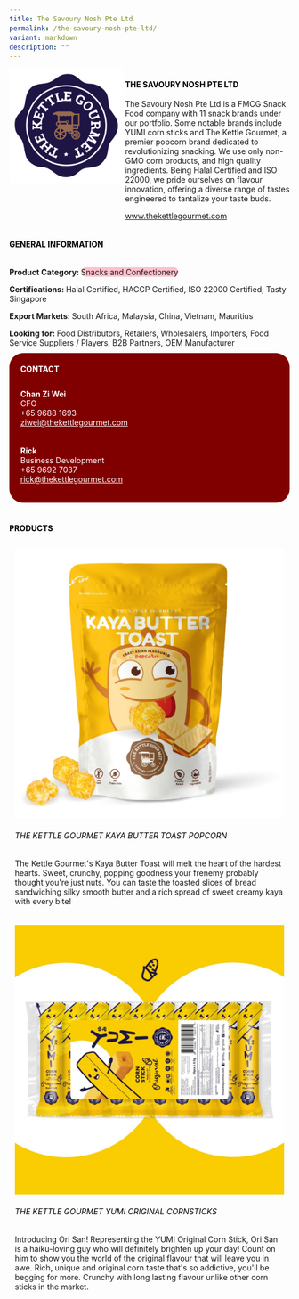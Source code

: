 ```yaml
---
title: The Savoury Nosh Pte Ltd
permalink: /the-savoury-nosh-pte-ltd/
variant: markdown
description: ""
---
```

<div class="flex-paragraph">
	<div style="display: flex; flex-wrap: wrap;" class="flex-container">
		<div style="flex: 1 1 40%; display: block;" class="card sgds">
			<img src="/images/The%20Savoury%20Nosh/the_savoury_nosh_logo.png">
		</div>
		<div style="flex: 1 1 58%; display: block; margin-left: 3px" class="card-sgds">
			<h4 style="text-transform: uppercase; color: black;"><b>The Savoury Nosh Pte Ltd</b></h4>
			<p>The Savoury Nosh Pte Ltd is a FMCG Snack Food company with 11 snack brands under our portfolio. Some notable brands include YUMI corn sticks and The Kettle Gourmet, a premier popcorn brand dedicated to revolutionizing snacking. We use only non-GMO corn products, and high quality ingredients. Being Halal Certified and ISO 22000, we pride ourselves on flavour innovation, offering a diverse range of tastes engineered to tantalize your taste buds.</p>
			<p><a target="_blank" href="https://www.thekettlegourmet.com">www.thekettlegourmet.com</a></p>
		</div>
	</div>
</div>

<h4 style="text-transform: uppercase; color: black;">
	<b>General Information</b>
</h4>
<div style="display: flex; flex-wrap: wrap;" class="flex-container">
	<div style="flex: 1 1 65%; display: block; align-self: stretch" class="card sgds">
		<div class="flex-paragraph">
			<p>
				<b>Product Category: </b>
				<span style="background-color: pink; border-radius: 10px;">Snacks and Confectionery</span>
			</p>
			<p>
				<b>Certifications: </b>Halal Certified, HACCP Certified, ISO 22000 Certified, Tasty Singapore
			</p>
			<p>
				<b>Export Markets: </b>South Africa, Malaysia, China, Vietnam, Mauritius
			</p>
			<p style="margin-bottom: 10px;">
				<b>Looking for: </b>Food Distributors, Retailers, Wholesalers, Importers, Food Service Suppliers / Players, B2B Partners, OEM Manufacturer
			</p>
		</div>
	</div>
	<div style="flex: 1 1 35%; padding: 10px; display: block; background-color: maroon; border-radius: 25px; align-self: center;" class="card sgds">
		<h4 style="color: white; margin-top: 10px; margin-left: 10px;">CONTACT</h4>
		<div class="flex-paragraph">
			<p style="padding: 10px; color: white;">
				<b>Chan Zi Wei</b>
				<br>CFO<br>+65 9688 1693<br>
				<a style="color: white;" href="mailto:ziwei@thekettlegourmet.com">ziwei@thekettlegourmet.com</a>
			</p>
			<p style="padding: 10px; color: white;">
				<b>Rick</b>
				<br>Business Development<br>+65 9692 7037<br>
				<a style="color: white;" href="mailto:rick@thekettlegourmet.com">rick@thekettlegourmet.com</a>
			</p>
		</div>
	</div>
</div>
<br>
<h4 style="text-transform: uppercase; color: black;">
	<b>Products</b>
</h4>
<div style="display: flex; flex-wrap: wrap;">
	<div style="flex: 1 1 47%; margin: 10px; display: block;" class="card sgds">
		<div style="display: block;" class="flex-image">
			<img src="/images/The%20Savoury%20Nosh/the_savoury_nosh_product_01.jpg">
		</div>
		<div class="flex-paragraph">
			<h6 style="text-transform: uppercase; color: black;">The Kettle Gourmet Kaya Butter Toast Popcorn</h6>
			<p>The Kettle Gourmet's Kaya Butter Toast will melt the heart of the hardest hearts. Sweet, crunchy, popping goodness your frenemy probably thought you're just nuts. You can taste the toasted slices of bread sandwiching silky smooth butter and a rich spread of sweet creamy kaya with every bite!</p>
		</div>
	</div>
	<div style="flex: 1 1 47%; margin: 10px; display: block;" class="card sgds">
		<div style="display: block;" class="flex-image">
			<img src="/images/The%20Savoury%20Nosh/the_savoury_nosh_product_02.jpg">
		</div>
		<div class="flex-paragraph">
			<h6 style="text-transform: uppercase; color: black;">The Kettle Gourmet YUMI Original Cornsticks</h6>
			<p>Introducing Ori San! Representing the YUMI Original Corn Stick, Ori San is a haiku-loving guy who will definitely brighten up your day! Count on him to show you the world of the original flavour that will leave you in awe. Rich, unique and original corn taste that's so addictive, you'll be begging for more. Crunchy with long lasting flavour unlike other corn sticks in the market.</p>
		</div>
	</div>
</div>